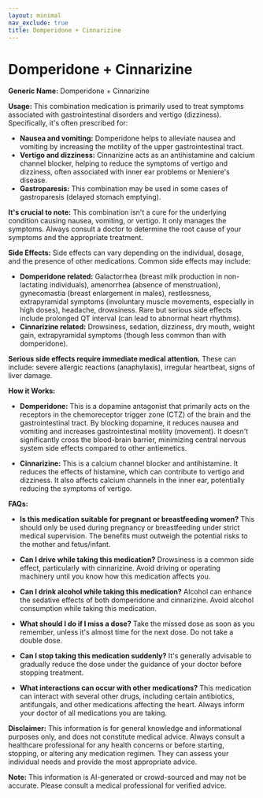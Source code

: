 ```yaml
---
layout: minimal
nav_exclude: true
title: Domperidone + Cinnarizine
---
```


# Domperidone + Cinnarizine

**Generic Name:** Domperidone + Cinnarizine

**Usage:** This combination medication is primarily used to treat symptoms associated with gastrointestinal disorders and vertigo (dizziness).  Specifically, it's often prescribed for:

* **Nausea and vomiting:** Domperidone helps to alleviate nausea and vomiting by increasing the motility of the upper gastrointestinal tract.
* **Vertigo and dizziness:** Cinnarizine acts as an antihistamine and calcium channel blocker, helping to reduce the symptoms of vertigo and dizziness, often associated with inner ear problems or Meniere's disease.
* **Gastroparesis:**  This combination may be used in some cases of gastroparesis (delayed stomach emptying).

**It's crucial to note:** This combination isn't a cure for the underlying condition causing nausea, vomiting, or vertigo. It only manages the symptoms.  Always consult a doctor to determine the root cause of your symptoms and the appropriate treatment.


**Side Effects:**  Side effects can vary depending on the individual, dosage, and the presence of other medications.  Common side effects may include:

* **Domperidone related:**  Galactorrhea (breast milk production in non-lactating individuals), amenorrhea (absence of menstruation), gynecomastia (breast enlargement in males), restlessness, extrapyramidal symptoms (involuntary muscle movements, especially in high doses), headache, drowsiness.  Rare but serious side effects include prolonged QT interval (can lead to abnormal heart rhythms).
* **Cinnarizine related:** Drowsiness, sedation, dizziness, dry mouth, weight gain, extrapyramidal symptoms (though less common than with domperidone).

**Serious side effects require immediate medical attention.** These can include:  severe allergic reactions (anaphylaxis), irregular heartbeat, signs of liver damage.


**How it Works:**

* **Domperidone:** This is a dopamine antagonist that primarily acts on the receptors in the chemoreceptor trigger zone (CTZ) of the brain and the gastrointestinal tract. By blocking dopamine, it reduces nausea and vomiting and increases gastrointestinal motility (movement).  It doesn't significantly cross the blood-brain barrier, minimizing central nervous system side effects compared to other antiemetics.

* **Cinnarizine:** This is a calcium channel blocker and antihistamine.  It reduces the effects of histamine, which can contribute to vertigo and dizziness. It also affects calcium channels in the inner ear, potentially reducing the symptoms of vertigo.


**FAQs:**

* **Is this medication suitable for pregnant or breastfeeding women?**  This should only be used during pregnancy or breastfeeding under strict medical supervision. The benefits must outweigh the potential risks to the mother and fetus/infant.

* **Can I drive while taking this medication?**  Drowsiness is a common side effect, particularly with cinnarizine. Avoid driving or operating machinery until you know how this medication affects you.

* **Can I drink alcohol while taking this medication?**  Alcohol can enhance the sedative effects of both domperidone and cinnarizine. Avoid alcohol consumption while taking this medication.

* **What should I do if I miss a dose?**  Take the missed dose as soon as you remember, unless it's almost time for the next dose. Do not take a double dose.

* **Can I stop taking this medication suddenly?**  It's generally advisable to gradually reduce the dose under the guidance of your doctor before stopping treatment.

* **What interactions can occur with other medications?**  This medication can interact with several other drugs, including certain antibiotics, antifungals, and other medications affecting the heart.  Always inform your doctor of all medications you are taking.


**Disclaimer:** This information is for general knowledge and informational purposes only, and does not constitute medical advice.  Always consult a healthcare professional for any health concerns or before starting, stopping, or altering any medication regimen.  They can assess your individual needs and provide the most appropriate advice.


**Note:** This information is AI-generated or crowd-sourced and may not be accurate. Please consult a medical professional for verified advice.